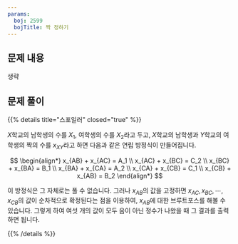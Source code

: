 ```yaml
---
params:
  boj: 2599
  bojTitle: 짝 정하기
---
```


## 문제 내용

생략

## 문제 풀이

{{% details title="스포일러" closed="true" %}}

$X$학교의 남학생의 수를 $X_1$, 여학생의 수를 $X_2$라고 두고, $X$학교의 남학생과 $Y$학교의 여학생의 짝의 수를 $x_{XY}$라고 하면 다음과 같은 연립 방정식이 만들어집니다.

$$
\begin{align*}
x_{AB} + x_{AC} = A_1 \\
x_{AC} + x_{BC} = C_2 \\
x_{BC} + x_{BA} = B_1 \\
x_{BA} + x_{CA} = A_2 \\
x_{CA} + x_{CB} = C_1 \\
x_{CB} + x_{AB} = B_2
\end{align*}
$$

이 방정식은 그 자체로는 풀 수 없습니다. 그러나 $x_{AB}$의 값을 고정하면 $x_{AC}, x_{BC}, \cdots, x_{CB}$의 값이 순차적으로 확정된다는 점을 이용하여, $x_{AB}$에 대한 브루트포스를 해볼 수 있습니다. 그렇게 하여 여섯 개의 값이 모두 음이 아닌 정수가 나왔을 때 그 결과를 출력하면 됩니다.

{{% /details %}}
